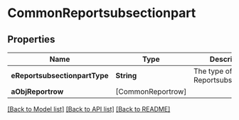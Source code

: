 # CommonReportsubsectionpart

## Properties
Name | Type | Description | Notes
------------ | ------------- | ------------- | -------------
**eReportsubsectionpartType** | **String** | The type of the Reportsubsectionpart | 
**aObjReportrow** | [CommonReportrow] |  | 

[[Back to Model list]](../README.md#documentation-for-models) [[Back to API list]](../README.md#documentation-for-api-endpoints) [[Back to README]](../README.md)


